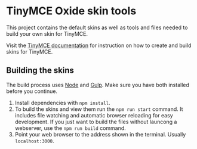 # TinyMCE Oxide skin tools
This project contains the default skins as well as tools and files needed to build your own skin for TinyMCE.

Visit the [TinyMCE documentation](https://www.tiny.cloud/docs-beta/advanced/creating-a-skin/) for instruction on how to create and build skins for TinyMCE.

## Building the skins
The build process uses [Node](http://nodejs.org/) and [Gulp](http://gulpjs.com/). Make sure you have both installed before you continue.

1. Install dependencies with `npm install`.
2. To build the skins and view them run the `npm run start` command. It includes file watching and automatic browser reloading for easy development. If you just want to build the files without launcong a webserver, use the `npm run build` command.
3. Point your web browser to the address shown in the terminal. Usually `localhost:3000`.
